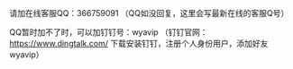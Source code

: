 请加在线客服QQ：366759091 （QQ如没回复，这里会写最新在线的客服Q号）

QQ暂时加不了时，可以加钉钉号：wyavip （钉钉官网：https://www.dingtalk.com/  下载安装钉钉，注册个人身份用户，添加好友wyavip）

